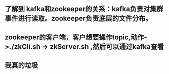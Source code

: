 ## 了解到 kafka和zookeeper的关系：kafka负责对集群事件进行读取。zookeeper负责底层的文件分布。
## zookeeper的客户端，客户想要操作topic,动作->./zkCli.sh -> zkServer.sh ,然后可以通过kafka查看

## 我真的垃圾
